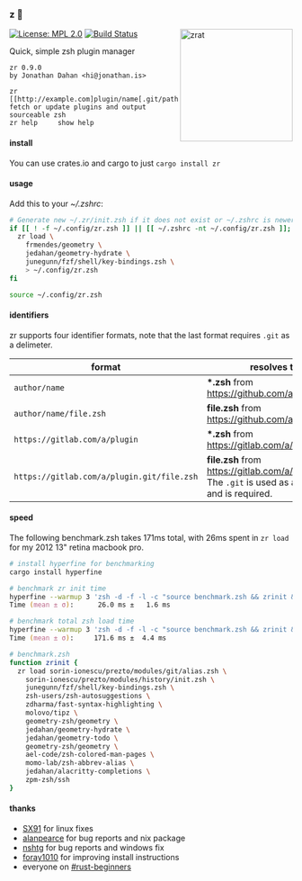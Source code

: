 ### z :rat:

<img src="zrat.png" alt="zrat" title="zrat" align="right" width=200 />

[![License: MPL 2.0](https://img.shields.io/badge/License-MPL%202.0-brightgreen.svg)](https://choosealicense.com/licenses/mpl-2.0/)
[![Build Status](https://travis-ci.org/jedahan/zr.svg?branch=master)](https://travis-ci.org/jedahan/zr)

Quick, simple zsh plugin manager

    zr 0.9.0
    by Jonathan Dahan <hi@jonathan.is>

    zr [[http://example.com]plugin/name[.git/path/to/file.zsh]]    fetch or update plugins and output sourceable zsh
    zr help     show help

#### install

You can use crates.io and cargo to just `cargo install zr`

#### usage

Add this to your *~/.zshrc*:

```zsh
# Generate new ~/.zr/init.zsh if it does not exist or ~/.zshrc is newer
if [[ ! -f ~/.config/zr.zsh ]] || [[ ~/.zshrc -nt ~/.config/zr.zsh ]]; then
  zr load \
    frmendes/geometry \
    jedahan/geometry-hydrate \
    junegunn/fzf/shell/key-bindings.zsh \
    > ~/.config/zr.zsh
fi

source ~/.config/zr.zsh
```

#### identifiers

zr supports four identifier formats, note that the last format requires `.git` as a delimeter.

format                                     | resolves to
-------------------------------------------|-----------
`author/name`                              | __*.zsh__ from https://github.com/author/name
`author/name/file.zsh`                     | __file.zsh__ from https://github.com/author/name
`https://gitlab.com/a/plugin`              | __*.zsh__ from https://gitlab.com/a/plugin
`https://gitlab.com/a/plugin.git/file.zsh` | __file.zsh__ from https://gitlab.com/a/plugin.git. The `.git` is used as a delimeter, and is required.

#### speed

The following benchmark.zsh takes 171ms total, with 26ms spent in `zr load` for my 2012 13" retina macbook pro.

```zsh
# install hyperfine for benchmarking
cargo install hyperfine

# benchmark zr init time
hyperfine --warmup 3 'zsh -d -f -l -c "source benchmark.zsh && zrinit && exit"' | grep Time
Time (mean ± σ):      26.0 ms ±   1.6 ms

# benchmark total zsh load time
hyperfine --warmup 3 'zsh -d -f -l -c "source benchmark.zsh && zrinit && source ~/.zr/init.zsh && exit"' | grep Time
Time (mean ± σ):     171.6 ms ±  4.4 ms
```

```zsh
# benchmark.zsh
function zrinit {
  zr load sorin-ionescu/prezto/modules/git/alias.zsh \
    sorin-ionescu/prezto/modules/history/init.zsh \
    junegunn/fzf/shell/key-bindings.zsh \
    zsh-users/zsh-autosuggestions \
    zdharma/fast-syntax-highlighting \
    molovo/tipz \
    geometry-zsh/geometry \
    jedahan/geometry-hydrate \
    jedahan/geometry-todo \
    geometry-zsh/geometry \
    ael-code/zsh-colored-man-pages \
    momo-lab/zsh-abbrev-alias \
    jedahan/alacritty-completions \
    zpm-zsh/ssh
}
```

#### thanks

- [SX91](https://github.com/SX91) for linux fixes
- [alanpearce](https://github.com/alanpearce) for bug reports and nix package
- [nshtg](https://github.com/nshtg) for bug reports and windows fix
- [foray1010](https://github.com/foray1010) for improving install instructions
- everyone on [#rust-beginners](irc://irc.mozilla.org/rust-beginners)
